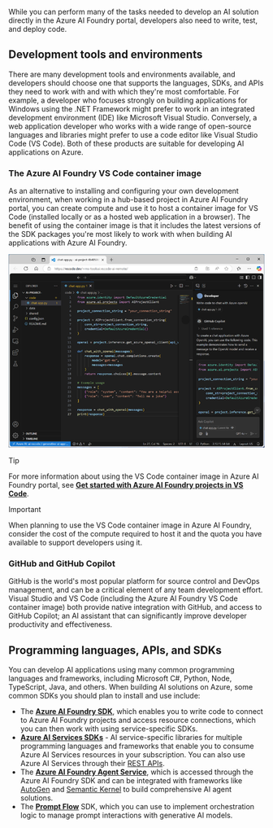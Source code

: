 While you can perform many of the tasks needed to develop an AI solution directly in the Azure AI Foundry portal, developers also need to write, test, and deploy code.

## Development tools and environments

There are many development tools and environments available, and developers should choose one that supports the languages, SDKs, and APIs they need to work with and with which they're most comfortable. For example, a developer who focuses strongly on building applications for Windows using the .NET Framework might prefer to work in an integrated development environment (IDE) like Microsoft Visual Studio. Conversely, a web application developer who works with a wide range of open-source languages and libraries might prefer to use a code editor like Visual Studio Code (VS Code). Both of these products are suitable for developing AI applications on Azure.

### The Azure AI Foundry VS Code container image

As an alternative to installing and configuring your own development environment, when working in a hub-based project in Azure AI Foundry portal, you can create compute and use it to host a container image for VS Code (installed locally or as a hosted web application in a browser). The benefit of using the container image is that it includes the latest versions of the SDK packages you're most likely to work with when building AI applications with Azure AI Foundry.

![Screenshot of a Visual Studio Code container running in a web browser.](../media/vs-code.png)

> [!TIP]
> For more information about using the VS Code container image in Azure AI Foundry portal, see **[Get started with Azure AI Foundry projects in VS Code](/azure/ai-studio/how-to/develop/vscode?azure-portal=true)**.

> [!IMPORTANT]
> When planning to use the VS Code container image in Azure AI Foundry, consider the cost of the compute required to host it and the quota you have available to support developers using it.

### GitHub and GitHub Copilot

GitHub is the world's most popular platform for source control and DevOps management, and can be a critical element of any team development effort. Visual Studio and VS Code (including the Azure AI Foundry VS Code container image) both provide native integration with GitHub, and access to GitHub Copilot; an AI assistant that can significantly improve developer productivity and effectiveness.

## Programming languages, APIs, and SDKs

You can develop AI applications using many common programming languages and frameworks, including Microsoft C#, Python, Node, TypeScript, Java, and others. When building AI solutions on Azure, some common SDKs you should plan to install and use include:

- The **[Azure AI Foundry SDK](/azure/ai-studio/how-to/develop/sdk-overview?azure-portal=true)**, which enables you to write code to connect to Azure AI Foundry projects and access resource connections, which you can then work with using service-specific SDKs.
- **[Azure AI Services SDKs](/azure/ai-services/reference/sdk-package-resources?azure-portal=true)** - AI service-specific libraries for multiple programming languages and frameworks that enable you to consume Azure AI Services resources in your subscription. You can also use Azure AI Services through their [REST APIs](/azure/ai-services/reference/rest-api-resources).
- The **[Azure AI Foundry Agent Service](/azure/ai-services/agents/overview?azure-portal=true)**, which is accessed through the Azure AI Foundry SDK and can be integrated with frameworks like [AutoGen](https://microsoft.github.io/autogen/0.2/docs/Getting-Started?azure-portal=true) and [Semantic Kernel](/semantic-kernel/overview?azure-portal=true) to build comprehensive AI agent solutions.
- The **[Prompt Flow](https://microsoft.github.io/promptflow/index.html?azure-portal=true)** SDK, which you can use to implement orchestration logic to manage prompt interactions with generative AI models.
